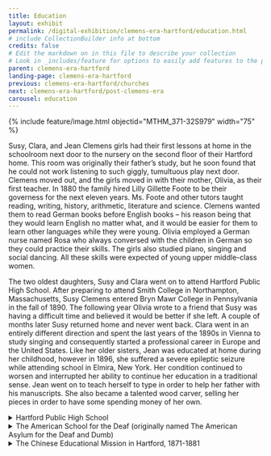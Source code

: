 ```yaml
---
title: Education
layout: exhibit
permalink: /digital-exhibition/clemens-era-hartford/education.html
# include CollectionBuilder info at bottom
credits: false
# Edit the markdown on in this file to describe your collection
# Look in _includes/feature for options to easily add features to the page
parent: clemens-era-hartford
landing-page: clemens-era-hartford
previous: clemens-era-hartford/churches
next: clemens-era-hartford/post-clemens-era
carousel: education
---
```


{% include feature/image.html objectid="MTHM_371-32S979" width="75" %}

Susy, Clara, and Jean Clemens girls had their first lessons at home in the schoolroom next door to the nursery on the second floor of their Hartford home. This room was originally their father’s study, but he soon found that he could not work listening to such giggly, tumultuous play next door. Clemens moved out, and the girls moved in with their mother, Olivia, as their first teacher. In 1880 the family hired Lilly Gillette Foote to be their governess for the next eleven years. Ms. Foote and other tutors taught reading, writing, history, arithmetic, literature and science. Clemens wanted them to read German books before English books – his reason being that they would learn English no matter what, and it would be easier for them to learn other languages while they were young. Olivia employed a German nurse named Rosa who always conversed with the children in German so they could practice their skills. The girls also studied piano, singing and social dancing. All these skills were expected of young upper middle-class women.

The two oldest daughters, Susy and Clara went on to attend Hartford Public High School. After preparing to attend Smith College in Northampton, Massachusetts, Susy Clemens entered Bryn Mawr College in Pennsylvania in the fall of 1890. The following year Olivia wrote to a friend that Susy was having a difficult time and believed it would be better if she left. A couple of months later Susy returned home and never went back. Clara went in an entirely different direction and spent the last years of the 1890s in Vienna to study singing and consequently started a professional career in Europe and the United States. Like her older sisters, Jean was educated at home during her childhood, however in 1896, she suffered a severe epileptic seizure while attending school in Elmira, New York. Her condition continued to worsen and interrupted her ability to continue her education in a traditional sense. Jean went on to teach herself to type in order to help her father with his manuscripts. She also became a talented wood carver, selling her pieces in order to have some spending money of her own.

<details close><summary>Hartford Public High School</summary>
<span>
  {% include feature/image.html objectid="HPHS_1883-1887" width="75" %}
  <p>The Hartford Public High School traces its history to the Latin School, organized in 1638 by Connecticut’s founder Rev. Thomas Hooker. When Connecticut governor Edward Hopkins died in 1657, he provided funds for a free school in the city. In 1839 there was a proposal to form a high school and in 1847 Hartford Public High School was dedicated. It moved in 1869 to a brick and brownstone school on Asylum Hill and was expanded due to enrollment demands in 1877. Sadly, just a few years later the school was destroyed in a fire and architect George Keller designed a new structure which was enlarged again in 1897. </p>
<p>Although the Clemens daughters received an education at home for their formative years from their mother, Olivia, or their governess Lilly Gillette Foote), Susy and Clara each spent their freshman year at Hartford Public High School, Susy during 1887-1888 and Clara during 1888-1889. They studied math, science, Latin, and history. Susy also studied a little Greek, while Clara dabbled in Modern Languages. The girls did have problems with their behavior. Susy often had unexcused absences and received 11 demerits over the school year. Clara received 13 demerits in one month. (You could receive a demerit for talking back, laughing out loud, or being caught in the hallway during class.)  </p>
<p>The school was demolished in the 1960s and replaced with Interstate 84. The present-day high school is located on Forest Street next to The Mark Twain House & Museum, and is the second oldest public secondary school in the country.  </p>
</span></details>

<details close><summary>The American School for the Deaf (originally named The American Asylum for the Deaf and Dumb)</summary>
<span>
  {% include feature/image.html objectid="LC-DIG-pga-01650" width="75" %}
  <p>In 1814 the Rev. Thomas Gallaudet moved next door to the Cogswell family in Hartford. He noticed that their nine-year-old daughter, Alice Cogswell, who had a serious hearing impairment, had difficulties interacting with other children. He experimented with teaching her rudimentary ways to communicate through pictures and writing letters in the dirt. A group of neighbors became interested in exploring communication and learning among deaf children, inspired by Alice. Gallaudet was chosen to travel to France to study methods of teaching deaf students. He met and hired a talented deaf teacher, Laurent Clerc, to help him found the first permanent school for the deaf in the United States. The two pioneered the use of sign language as a way for the hearing-impaired to communicate. The “Asylum” grew to include a gymnasium and cabinet shop, as the school also trained students for work in industry.</p>
 <p>By the time the Clemenses moved to Hartford the “Asylum” was a major civic institution, having given its name to the former Lord’s Hill and to a major avenue leading west from the city. Many of the school’s teachers and administrators were members of Asylum Hill Congregational Church nearby, and Samuel Clemens would occasionally speak there with sign language interpretation.  Clemens’s friend Rev. Joseph Twichell was deeply involved in the Asylum’s work, and traveled to Washington, D.C. in 1888 to speak at the college for the deaf there, now known as Gallaudet University. </p>
</span></details>

<details close><summary>The Chinese Educational Mission in Hartford, 1871-1881</summary>
<span>
  {% include feature/image.html objectid="CMCH-1979-46-1" width="75" %}
  <p>One evening in the 1870s Samuel Clemens sat down at the piano in the drawing room of his family’s Hartford house,  and with the help of Joseph Hawley, Civil War hero, former governor and future Senator, sang African American spirituals, known from his childhood and travels throughout the South, for the benefit of honored guests. These guests were teachers from the Chinese Educational Mission, the first experiment in overseas education by the leaders of China’s Qing dynasty, which brought 120 boys to New England to study in local schools and ultimately, they hoped, U.S. colleges.</p>
  <p>The project was the brainchild of Yung Wing, a businessman who had attended a private academy in Massachusetts before becoming the first Chinese graduate of Yale. “I was determined that the rising generation of China should enjoy the same educational advantages that I had; that through western education China might be regenerated, become enlightened and powerful,” he later wrote. The boys, aged 12 to 15, came to America in three contingents, their parents committing to their absence for 15 years. They were put up by families in homes extending from Massachusetts to New Haven. Their base was in Hartford, where the Chinese government built a large headquarters. Here the boys were to convene once a year to keep up with their language and with Confucianism.</p>
  <p>Clemens’s friend Rev. Joseph Twichell was a leading booster of the effort, and Yung became a lifelong friend. Sadly, the effort foundered after a decade on the twin rocks of American racism and Chinese conservatism. Anti-Chinese riots on the West Coast led to the Chinese Exclusion Acts, which Clemens called “that infamous Chinese bill.” Meanwhile, conservatives in China became alarmed that the boys were becoming Americanized, some of them even converting to Christianity.</p>
  <p>Yung appealed to Twichell to ask ex-President Ulysses S. Grant  to use his influence with Chinese leaders to save the mission. Twichell got his friend Clemens, who knew Grant, to help, and the Mission was saved – but only for less than a year. The disappointed students returned. Many later became statesmen, naval officers, railway builders, interpreters and mining engineers. Some were able to return to the United States and finish their studies. Elsie Yung, Yung Wing’s granddaughter, recalled how, when she was a girl in Shanghai, Mission veterans would tell her: “I used to dance with Mark Twain’s daughters.”</p>
  <p>Twichell, meanwhile, was prophetic in a speech he gave against anti-Chinese prejudice: “That rising power in the East, with a great future before it, has a memory, and we shall have to pay, in the event, for the liberties we have taken with it.” </p>
</span></details>
